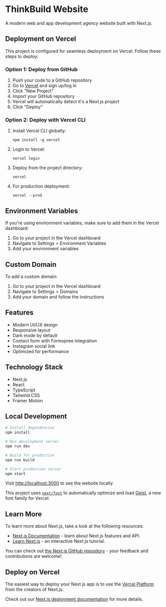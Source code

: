 # ThinkBuild Website

A modern web and app development agency website built with Next.js.

## Deployment on Vercel

This project is configured for seamless deployment on Vercel. Follow these steps to deploy:

### Option 1: Deploy from GitHub

1. Push your code to a GitHub repository
2. Go to [Vercel](https://vercel.com) and sign up/log in
3. Click "New Project"
4. Import your GitHub repository
5. Vercel will automatically detect it's a Next.js project
6. Click "Deploy"

### Option 2: Deploy with Vercel CLI

1. Install Vercel CLI globally:
   ```
   npm install -g vercel
   ```

2. Login to Vercel:
   ```
   vercel login
   ```

3. Deploy from the project directory:
   ```
   vercel
   ```

4. For production deployment:
   ```
   vercel --prod
   ```

## Environment Variables

If you're using environment variables, make sure to add them in the Vercel dashboard:

1. Go to your project in the Vercel dashboard
2. Navigate to Settings > Environment Variables
3. Add your environment variables

## Custom Domain

To add a custom domain:

1. Go to your project in the Vercel dashboard
2. Navigate to Settings > Domains
3. Add your domain and follow the instructions

## Features

- Modern UI/UX design
- Responsive layout
- Dark mode by default
- Contact form with Formspree integration
- Instagram social link
- Optimized for performance

## Technology Stack

- Next.js
- React
- TypeScript
- Tailwind CSS
- Framer Motion

## Local Development

```bash
# Install dependencies
npm install

# Run development server
npm run dev

# Build for production
npm run build

# Start production server
npm start
```

Visit [http://localhost:3000](http://localhost:3000) to see the website locally.

This project uses [`next/font`](https://nextjs.org/docs/app/building-your-application/optimizing/fonts) to automatically optimize and load [Geist](https://vercel.com/font), a new font family for Vercel.

## Learn More

To learn more about Next.js, take a look at the following resources:

- [Next.js Documentation](https://nextjs.org/docs) - learn about Next.js features and API.
- [Learn Next.js](https://nextjs.org/learn) - an interactive Next.js tutorial.

You can check out [the Next.js GitHub repository](https://github.com/vercel/next.js) - your feedback and contributions are welcome!

## Deploy on Vercel

The easiest way to deploy your Next.js app is to use the [Vercel Platform](https://vercel.com/new?utm_medium=default-template&filter=next.js&utm_source=create-next-app&utm_campaign=create-next-app-readme) from the creators of Next.js.

Check out our [Next.js deployment documentation](https://nextjs.org/docs/app/building-your-application/deploying) for more details.
